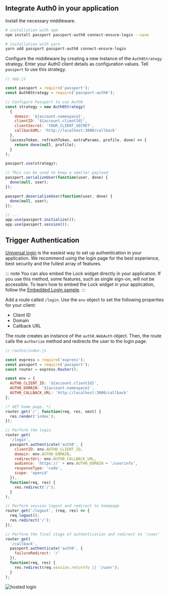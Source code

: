 ## Integrate Auth0 in your application

Install the necessary middleware.

```bash
# installation with npm
npm install passport passport-auth0 connect-ensure-login --save

# installation with yarn
yarn add passport passport-auth0 connect-ensure-login
```

Configure the middleware by creating a new instance of the `Auth0Strategy` strategy. 
Enter your Auth0 client details as configuration values. Tell `passport` to use this strategy. 

```js
// app.js

const passport = require('passport');
const Auth0Strategy = require('passport-auth0');

// Configure Passport to use Auth0
const strategy = new Auth0Strategy(
  {
    domain: '${account.namespace}',
    clientID: '${account.clientId}',
    clientSecret: 'YOUR_CLIENT_SECRET',
    callbackURL: 'http://localhost:3000/callback'
  },
  (accessToken, refreshToken, extraParams, profile, done) => {
    return done(null, profile);
  }
);

passport.use(strategy);

// This can be used to keep a smaller payload
passport.serializeUser(function(user, done) {
  done(null, user);
});

passport.deserializeUser(function(user, done) {
  done(null, user);
});

// ...
app.use(passport.initialize());
app.use(passport.session());

```

## Trigger Authentication

[Universal login](/hosted-pages/login) is the easiest way to set up authentication in your application. We recommend using the login page for the best experience, best security and the fullest array of features.

::: note
You can also embed the Lock widget directly in your application. If you use this method, some features, such as single sign-on, will not be accessible. 
To learn how to embed the Lock widget in your application, follow the [Embedded Login sample](https://github.com/auth0-samples/auth0-nodejs-webapp-sample/tree/embedded-login/01-Embedded-Login).
:::

Add a route called `/login`. Use the `env` object to set the following properties for your client: 
* Client ID
* Domain
* Callback URL

The route creates an instance of the `auth0.WebAuth` object. Then, the route calls the `authorize` method and redirects the user to the login page.

```js
// routes/index.js

const express = require('express');
const passport = require('passport');
const router = express.Router();

const env = {
  AUTH0_CLIENT_ID: '${account.clientId}',
  AUTH0_DOMAIN: '${account.namespace}',
  AUTH0_CALLBACK_URL: 'http://localhost:3000/callback'
};

/* GET home page. */
router.get('/', function(req, res, next) {
  res.render('index');
});

// Perform the login
router.get(
  '/login',
  passport.authenticate('auth0', {
    clientID: env.AUTH0_CLIENT_ID,
    domain: env.AUTH0_DOMAIN,
    redirectUri: env.AUTH0_CALLBACK_URL,
    audience: 'https://' + env.AUTH0_DOMAIN + '/userinfo',
    responseType: 'code',
    scope: 'openid'
  }),
  function(req, res) {
    res.redirect('/');
  }
);

// Perform session logout and redirect to homepage
router.get('/logout', (req, res) => {
  req.logout();
  res.redirect('/');
});

// Perform the final stage of authentication and redirect to '/user'
router.get(
  '/callback',
  passport.authenticate('auth0', {
    failureRedirect: '/'
  }),
  function(req, res) {
    res.redirect(req.session.returnTo || '/user');
  }
);

```

![hosted login](/media/articles/web/hosted-login.png)
